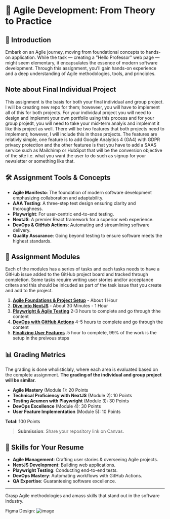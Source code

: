 # 🎯 **Agile Development: From Theory to Practice**

## 📖 **Introduction**

Embark on an Agile journey, moving from foundational concepts to hands-on application. While the task — creating a "Hello Professor" web page — might seem elementary, it encapsulates the essence of modern software development. Through this assignment, you'll gain hands-on experience and a deep understanding of Agile methodologies, tools, and principles.

## Note about Final Individual Project

This assignment is the basis for both your final individual and group project.  I will be creating new repo for them; howeveer, you will have to implement all of this for both projects.  For your individaul project you will need to design and implemnt your own portfolio using this process and for your group projedt, you will need to take your mid-term analyis and implemnt it like this project as well.  There will be two features that both projects need to implement; however, I will include this in those projects.  The features are relativly simple, one feature is to add Google Analytics 4 (GA4) with GDPR privacy protection and the other featuree is that you have to add a SAAS service such as Mailchimp or HubSpot that will be the conversion objective of the site i.e. what you want the user to do such as signup for your newsletter or something like that.

## 🛠 **Assignment Tools & Concepts**

- **Agile Manifesto**: The foundation of modern software development emphasizing collaboration and adaptability.
- **AAA Testing**: A three-step test design ensuring clarity and thoroughness.
- **Playwright**: For user-centric end-to-end testing.
- **NextJS**: A premier React framework for a superior web experience.
- **DevOps & GitHub Actions**: Automating and streamlining software delivery.
- **Quality Assurance**: Going beyond testing to ensure software meets the highest standards.

## 🚀 **Assignment Modules**

Each of the modules has a series of tasks and each tasks needs to have a GitHub issue added to the GitHub project board and tracked through completion.  Some tasks require writing user stories and/or acceptance critera and this should be inlcuded as part of the task issue that you create and add to the project.

1. **[Agile Foundations & Project Setup](assignment-part1-ProjectSetup.md)**  - About 1 Hour
2. **[Dive into NextJS](assignment-part2-nextjs.md)** - About 30 Minutes - 1 Hour
3. **[Playwright & Agile Testing](assignment-part3-playwright.md)** 2-3 hours to complete and go through thhe content
4. **[DevOps with GitHub Actions](assignment-part4-devops.md)** 4-5 hours to complete and go through the content
5. **[Finalizing User Features](assignment-part5-user.md)** .5 hour to complete, 99% of the work is the setup in the preivous steps

## 📊 **Grading Metrics**

The grading is done wholisticlaly, where each area is evaluated based on the complete assignment. **The grading of the individual and group project will be similar.**

- **Agile Mastery** (Module 1): 20 Points
- **Technical Proficiency with NextJS** (Module 2): 10 Points
- **Testing Acumen with Playwright** (Module 3): 30 Points
- **DevOps Excellence** (Module 4): 30 Points
- **User Feature Implementation** (Module 5): 10 Points

**Total**: 100 Points

> **Submission**: Share your repository link on Canvas.

## 💼 **Skills for Your Resume**

- **Agile Management**: Crafting user stories & overseeing Agile projects.
- **NextJS Development**: Building web applications.
- **Playwright Testing**: Conducting end-to-end tests.
- **DevOps Mastery**: Automating workflows with GitHub Actions.
- **QA Expertise**: Guaranteeing software excellence.

---

Grasp Agile methodologies and amass skills that stand out in the software industry.


Figma Design:
![image](https://github.com/jcardona321/Final_Project/assets/134986323/574b38d9-39a5-4446-9efd-0b6dbe545103)
